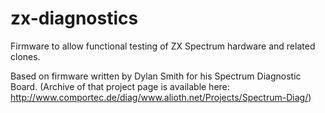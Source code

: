 zx-diagnostics
==============

Firmware to allow functional testing of ZX Spectrum hardware and related clones.

Based on firmware written by Dylan Smith for his Spectrum Diagnostic Board.
(Archive of that project page is available here: http://www.comportec.de/diag/www.alioth.net/Projects/Spectrum-Diag/)

